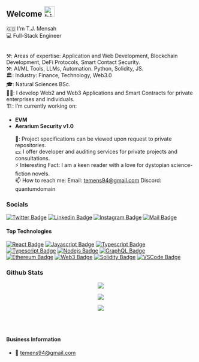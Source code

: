 ## Welcome <img src="https://user-images.githubusercontent.com/1303154/88677602-1635ba80-d120-11ea-84d8-d263ba5fc3c0.gif" width="28px" height="28px" alt="hi">


:uk: I'm T.J. Mensah <br>
💻  Full-Stack Engineer <br> 
<br>

⚒️: Areas of expertise: Application and Web Development, Blockchain Development, DeFi Protocols, Smart Contact Security.
<br> ⚒️: AI/ML Tools, LLMs, Automation. Python, Solidity, JS.
<br> 🏛️: Industry: Finance, Technology, Web3.0
<br> 🎓: Natural Sciences BSc.
<br> 👷‍♂️: I develop Web2 and Web3 Applications and Smart Contracts for private enterprises and individuals.
<br> 🏗️: I’m currently working on: <br>
- **EVM** <br>
- **Aerarium Security v1.0** <br>
<br> 📓: Project specifications can be viewed upon request to private repositories.
<br> 💷: I offer developer and auditing services for private projects and consultations.
<br> ⚡ Interesting Fact: I am a keen reader with a love for dystopian science-fiction novels.
 <br> 📫 How to reach me: Email: temens94@gmail.com Discord: quantumdomain

### Socials ###

[![Twitter Badge](https://img.shields.io/twitter/follow/tjmensah?color=9cf&style=for-the-badge&logo=twitter)](https://twitter.com/tjmensah)
[![Linkedin Badge](https://img.shields.io/badge/linkedin-teromemensah-blue?color=9cf&style=for-the-badge&logo=Linkedin)](https://www.linkedin.com/in/terome-j-m-331336167/)
[![Instagram Badge](https://img.shields.io/badge/instagram-txm.ai-9cf?style=for-the-badge&logo=instagram)](https://instagram.com/txm.ai)
[![Mail Badge](https://img.shields.io/badge/mail-teromemensah-9cf?style=for-the-badge&logo=gmail)](mailto:temens94@gmail.com)

<!-- TODO: Add last video link -->


#### Top Technologies

<!-- TODO: Make technologies links takes you to repositories -->

[![React Badge](https://img.shields.io/badge/-React-61DBFB?style=for-the-badge&labelColor=black&logo=react&logoColor=61DBFB)](#)
[![Javascript Badge](https://img.shields.io/badge/-Javascript-F0DB4F?style=for-the-badge&labelColor=black&logo=javascript&logoColor=F0DB4F)](#)
[![Typescript Badge](https://img.shields.io/badge/-Typescript-007acc?style=for-the-badge&labelColor=black&logo=typescript&logoColor=007acc)](#)
[![Typescript Badge](https://img.shields.io/badge/Python-3776AB?style=for-the-badge&amp;logo=python&amp;logoColor=white)](#)
[![Nodejs Badge](https://img.shields.io/badge/-Nodejs-3C873A?style=for-the-badge&labelColor=black&logo=node.js&logoColor=3C873A)](#)
[![GraphQL Badge](https://img.shields.io/badge/-GraphQl-e535ab?style=for-the-badge&labelColor=black&logo=node.js&logoColor=e535ab)](#) 
<br>
[![Ethereum Badge](https://img.shields.io/badge/Ethereum-3C3C3D?style=for-the-badge&amp;logo=ethereum&amp;logoColor=white)](#)
[![Web3 Badge](https://img.shields.io/badge/Web_3-F16822?style=for-the-badge&amp;logo=web3.js&amp;logoColor=white)](#)
[![Solidity Badge](https://img.shields.io/badge/Solidity-363636?style=for-the-badge&amp;logo=solidity&amp;logoColor=white)](#)
[![VSCode Badge](https://img.shields.io/badge/VS_Code-007ACC?style=for-the-badge&amp;logo=Visual-Studio-Code&amp;logoColor=white)](#)


### Github Stats ### 

<p align="center">
    <a href=""><img src="http://github-readme-streak-stats.herokuapp.com?user=thequantumdomain&theme=blue-green&hide_border=true&ring=60DD7D"/></a>
</p>


<p align="center">
    <a href=""><img src="https://github-readme-stats.vercel.app/api?username=thequantumdomain&theme=blue-green&show_icons=true&hide=contribs,prs"/></a>
</p>


<p align="center">
    <a href=""><img src="https://github-readme-stats.vercel.app/api/top-langs/?username=thequantumdomain&theme=blue-green"(https://github.com/anuraghazra/github-readme-stats)"/></a>
</p>

<br />
<br />

#### Business Information
- :email: temens94@gmail.com

